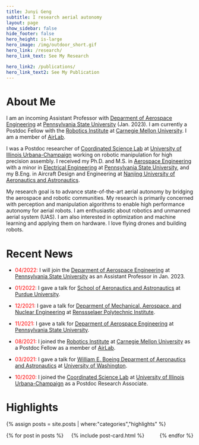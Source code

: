 ```yaml
---
title: Junyi Geng
subtitle: I research aerial autonomy
layout: page
show_sidebar: false
hide_footer: false
hero_height: is-large
hero_image: /img/outdoor_short.gif
hero_link: /research/
hero_link_text: See My Research

hero_link2: /publications/
hero_link_text2: See My Publication
---
```


# About Me
I am an incoming Assistant Professor with [Deparment of Aerospace Engineering](https://www.aero.psu.edu/) at [Pennsylvania State University](https://www.psu.edu/) (Jan. 2023). I am currently a Postdoc Fellow with the [Robotics Institute](https://www.ri.cmu.edu/) at [Carnegie Mellon University](https://www.cmu.edu/). I am a member of [AirLab](https://theairlab.org/).

I was a Postdoc researcher of [Coordinated Science Lab](https://csl.illinois.edu/) at [University of Illinois Urbana-Champaign](https://illinois.edu/) working on robotic manipulation for high precision assembly. I received my Ph.D. and M.S. in [Aerospace Engineering](https://www.aero.psu.edu/) with a minor in [Electrical Engineering](https://www.eecs.psu.edu/) at [Pennsylvania State University](https://www.psu.edu/), and my B.Eng. in Aircraft Design and Engineering at [Nanjing University of Aeronautics and Astronautics](https://studyatnuaa.org/).

My research goal is to advance state-of-the-art aerial autonomy by bridging the aerospace and robotic communities. My research is primarily concerned with perception and manipulation algorithms to enable high performance autonomy for aerial robots. I am enthusiastic about robotics and unmanned aerial system (UAS). I am also interested in optimization and machine learning and applying them on hardware. I love flying drones and building robots.

# Recent News
* <span style="color:red">04/2022:</span> I will join the [Deparment of Aerospace Engineering](https://www.aero.psu.edu/) at [Pennsylvania State University](https://www.psu.edu/) as an Assistant Professor in Jan. 2023. 

* <span style="color:red">01/2022:</span> I gave a talk for [School of Aeronautics and Astronautics](https://engineering.purdue.edu/AAE) at [Purdue University](https://www.purdue.edu/). 

* <span style="color:red">12/2021:</span> I gave a talk for [Deparment of Mechanical, Aerospace, and Nuclear Engineering](https://mane.rpi.edu/) at [Renssselaer Polytechnic Institute](https://www.rpi.edu/). 

* <span style="color:red">11/2021:</span> I gave a talk for [Deparment of Aerospace Engineering](https://www.aero.psu.edu/) at [Pennsylvania State University](https://www.psu.edu/). 

* <span style="color:red">08/2021:</span> I joined the [Robotics Institute](https://www.ri.cmu.edu/) at [Carnegie Mellon University](https://www.cmu.edu/) as a Postdoc Fellow as a member of [AirLab](https://theairlab.org/).

* <span style="color:red">03/2021:</span> I gave a talk for [William E. Boeing Deparment of Aeronautics and Astronautics](https://www.aa.washington.edu/) at [University of Washington](http://www.washington.edu/).

* <span style="color:red">10/2020:</span> I joined the [Coordinated Science Lab](https://csl.illinois.edu/) at [University of Illinois Urbana-Champaign](https://illinois.edu/) as a Postdoc Research Associate.


# Highlights
{% assign posts = site.posts | where:"categories","highlights" %}
<div class="columns is-multiline">
    {% for post in posts %}
    <div class="column is-4-desktop is-6-tablet">
        {% include post-card.html %}
    </div>
    {% endfor %}
</div>
